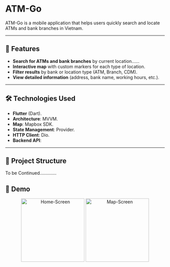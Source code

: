 # ATM-Go

ATM-Go is a mobile application that helps users quickly search and locate ATMs and bank branches in Vietnam.  

---

## 🚀 Features

- **Search for ATMs and bank branches** by current location......
- **Interactive map** with custom markers for each type of location.
- **Filter results** by bank or location type (ATM, Branch, CDM).
- **View detailed information** (address, bank name, working hours, etc.).

---

## 🛠️ Technologies Used

- **Flutter** (Dart).
- **Architecture**: MVVM.
- **Map**: Mapbox SDK.
- **State Management**: Provider.
- **HTTP Client**: Dio.
- **Backend API**: 

---

## 📂 Project Structure


To be Continued.............


## 🎥 Demo

<p align="center">
  <img src="assets/gif/demo1.gif" alt="Home-Screen" width="200" />
  <img src="assets/gif/demo2.gif" alt="Map-Screen" width="200" />
</p>
